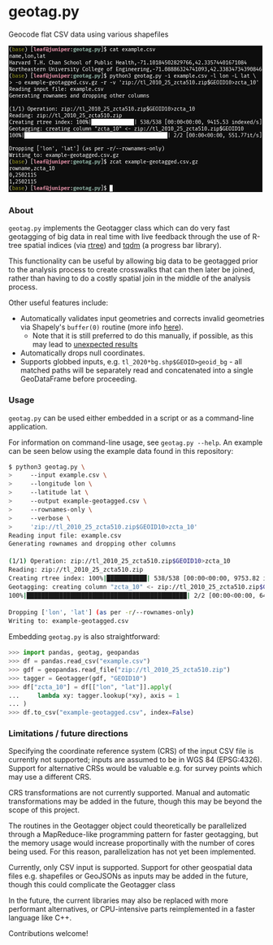 # geotag.py

Geocode flat CSV data using various shapefiles

![screenshot](screenshot.png)

### About

`geotag.py` implements the Geotagger class which can do very fast geotagging of big data in real time with live feedback through the use of R-tree spatial indices (via [rtree](https://toblerity.org/rtree/)) and [tqdm](https://tqdm.github.io/) (a progress bar library).

This functionality can be useful by allowing big data to be geotagged prior to the analysis process to create crosswalks that can then later be joined, rather than having to do a costly spatial join in the middle of the analysis process.

Other useful features include:

* Automatically validates input geometries and corrects invalid geometries via Shapely's `buffer(0)` routine (more info [here](https://shapely.readthedocs.io/en/stable/manual.html#constructive-methods)).
  * Note that it is still preferred to do this manually, if possible, as this may lead to [unexpected results](https://github.com/Toblerity/Shapely/issues/462#issuecomment-277179669)
* Automatically drops null coordinates.
* Supports globbed inputs, e.g. `tl_2020*bg.shp$GEOID>geoid_bg` - all matched paths will be separately read and concatenated into a single GeoDataFrame before proceeding.

### Usage

`geotag.py` can be used either embedded in a script or as a command-line application.

For information on command-line usage, see `geotag.py --help`. An example can be seen below using the example data found in this repository:

```bash
$ python3 geotag.py \
>     --input example.csv \
>     --longitude lon \
>     --latitude lat \
>     --output example-geotagged.csv \
>     --rownames-only \
>     --verbose \
>     'zip://tl_2010_25_zcta510.zip$GEOID10>zcta_10'
Reading input file: example.csv
Generating rownames and dropping other columns

(1/1) Operation: zip://tl_2010_25_zcta510.zip$GEOID10>zcta_10
Reading: zip://tl_2010_25_zcta510.zip
Creating rtree index: 100%|███████████| 538/538 [00:00<00:00, 9753.82 indexed/s]
Geotagging: creating column "zcta_10" <- zip://tl_2010_25_zcta510.zip$GEOID10
100%|████████████████████████████████████████████| 2/2 [00:00<00:00, 640.30it/s]

Dropping ['lon', 'lat'] (as per -r/--rownames-only)
Writing to: example-geotagged.csv
```

Embedding `geotag.py` is also straightforward:

```python
>>> import pandas, geotag, geopandas
>>> df = pandas.read_csv("example.csv")
>>> gdf = geopandas.read_file("zip://tl_2010_25_zcta510.zip")
>>> tagger = Geotagger(gdf, "GEOID10")
>>> df["zcta_10"] = df[["lon", "lat"]].apply(
...     lambda xy: tagger.lookup(*xy), axis = 1
... )
>>> df.to_csv("example-geotagged.csv", index=False)
```

### Limitations / future directions

Specifying the coordinate reference system (CRS) of the input CSV file is currently not supported; inputs are assumed to be in WGS 84 (EPSG:4326). Support for alternative CRSs would be valuable e.g. for survey points which may use a different CRS.

CRS transformations are not currently supported. Manual and automatic transformations may be added in the future, though this may be beyond the scope of this project.

The routines in the Geotagger object could theoretically be parallelized through a MapReduce-like programming pattern for faster geotagging, but the memory usage would increase proportinally with the number of cores being used. For this reason, parallelization has not yet been implemented.

Currently, only CSV input is supported. Support for other geospatial data files e.g. shapefiles or GeoJSONs as inputs may be added in the future, though this could complicate the Geotagger class

In the future, the current libraries may also be replaced with more performant alternatives, or CPU-intensive parts reimplemented in a faster language like C++.

Contributions welcome!